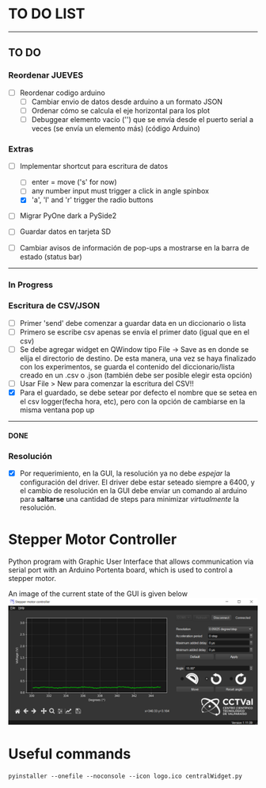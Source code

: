 # TO DO LIST
-------
## TO DO

### Reordenar JUEVES
- [ ] Reordenar codigo arduino
    - [ ] Cambiar envio de  datos desde arduino a un formato JSON
    - [ ] Ordenar cómo se calcula el eje horizontal para los plot
    - [ ] Debuggear elemento vacío ('') que se envía desde el puerto serial a veces (se envía un elemento más) (código Arduino)

### Extras
- [ ] Implementar shortcut para escritura de datos
    - [ ] enter = move ('s' for now)
    - [ ] any number input must trigger a click in angle spinbox
    - [x] 'a', 'l' and 'r' trigger the radio buttons

- [ ] Migrar PyOne dark a PySide2

- [ ] Guardar datos en tarjeta SD

- [ ] Cambiar avisos de información de pop-ups a mostrarse en la barra de estado (status bar)
----------------------------------------------------------
### In Progress
### Escritura de CSV/JSON
- [ ] Primer 'send' debe comenzar a guardar data en un diccionario o lista
- [ ] Primero se escribe csv apenas se envía el primer dato (igual que en el csv)
- [ ] Se debe agregar widget en QWindow tipo File -> Save as en donde se elija el directorio de destino. De esta manera, una vez se haya finalizado con los experimentos, se guarda el contenido del diccionario/lista creado en un .csv o .json (también debe ser posible elegir esta opción)
- [ ] Usar File > New para comenzar la escritura del CSV!!
- [x] Para el guardado, se debe setear por defecto el nombre que se setea en el csv logger(fecha hora, etc), pero con la opción de cambiarse en la misma ventana pop up
------------------------------------------------------------------------
#### DONE
### Resolución
- [x] Por requerimiento, en la GUI, la resolución ya no debe *espejar* la configuración del driver. El driver debe estar seteado siempre a 6400, y el cambio de resolución en la GUI debe enviar un comando al arduino para **saltarse** una cantidad de steps para minimizar *virtualmente* la resolución.

# Stepper Motor Controller

Python program with Graphic User Interface that allows communication via serial port with an Arduino Portenta board, which is used to control a stepper motor.

An image of the current state of the GUI is given below
![image](GUI_mockup.png)


# Useful commands
```
pyinstaller --onefile --noconsole --icon logo.ico centralWidget.py
```
